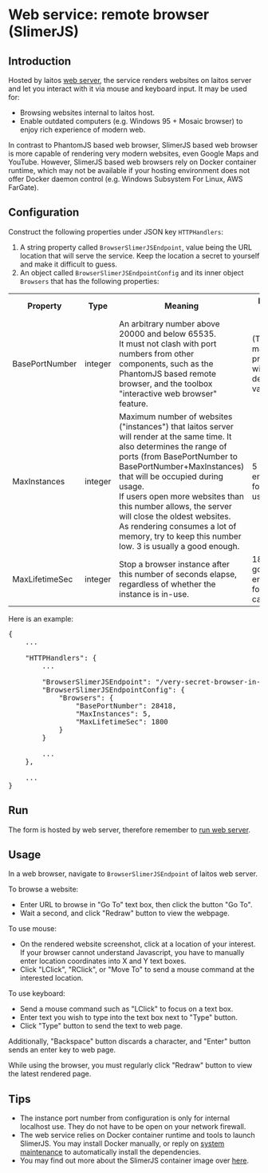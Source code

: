 # Web service: remote browser (SlimerJS)

## Introduction
Hosted by laitos [web server](https://github.com/HouzuoGuo/laitos/wiki/Daemon:-web-server), the service renders websites
on laitos server and let you interact with it via mouse and keyboard input. It may be used for:
- Browsing websites internal to laitos host.
- Enable outdated computers (e.g. Windows 95 + Mosaic browser) to enjoy rich experience of modern web.

In contrast to PhantomJS based web browser, SlimerJS based web browser is more capable of rendering very modern
websites, even Google Maps and YouTube. However, SlimerJS based web browsers rely on Docker container runtime, which may
not be available if your hosting environment does not offer Docker daemon control (e.g. Windows Subsystem For Linux, AWS
FarGate).

## Configuration
Construct the following properties under JSON key `HTTPHandlers`:
1. A string property called `BrowserSlimerJSEndpoint`, value being the URL location that will serve the service. Keep the
   location a secret to yourself and make it difficult to guess.
2. An object called `BrowserSlimerJSEndpointConfig` and its inner object `Browsers` that has the following properties:
<table>
<tr>
    <th>Property</th>
    <th>Type</th>
    <th>Meaning</th>
    <th>Default value</th>
</tr>
<tr>
    <td>BasePortNumber</td>
    <td>integer</td>
    <td>
        An arbitrary number above 20000 and below 65535.
        <br/>
        It must not clash with port numbers from other components, such as the PhantomJS based remote browser, and the
        toolbox "interactive web browser" feature.
    </td>
    <td>(This is a mandatory property without a default value)
</tr>
<tr>
    <td>MaxInstances</td>
    <td>integer</td>
    <td>
        Maximum number of websites ("instances") that laitos server will render at the same time. It also determines the
        range of ports (from BasePortNumber to BasePortNumber+MaxInstances) that will be occupied during usage.
        <br/>
        If users open more websites than this number allows, the server will close the oldest websites.
        <br/>
        As rendering consumes a lot of memory, try to keep this number low. 3 is usually a good enough.
    </td>
    <td>5 - good enough for one user</td>
</tr>
<tr>
    <td>MaxLifetimeSec</td>
    <td>integer</td>
    <td>Stop a browser instance after this number of seconds elapse, regardless of whether the instance is in-use.</td>
    <td>1800 - good enough for most case</td>
</tr>
</table>

Here is an example:
<pre>
{
    ...

    "HTTPHandlers": {
        ...

        "BrowserSlimerJSEndpoint": "/very-secret-browser-in-browser",
        "BrowserSlimerJSEndpointConfig": {
            "Browsers": {
                "BasePortNumber": 28418,
                "MaxInstances": 5,
                "MaxLifetimeSec": 1800
            }
        }

        ...
    },

    ...
}
</pre>

## Run
The form is hosted by web server, therefore remember to [run web server](https://github.com/HouzuoGuo/laitos/wiki/Daemon:-web-server#run).

## Usage
In a web browser, navigate to `BrowserSlimerJSEndpoint` of laitos web server.

To browse a website:
- Enter URL to browse in "Go To" text box, then click the button "Go To".
- Wait a second, and click "Redraw" button to view the webpage.

To use mouse:
- On the rendered website screenshot, click at a location of your interest. If your browser cannot understand
  Javascript, you have to manually enter location coordinates into X and Y text boxes.
- Click "LClick", "RClick", or "Move To" to send a mouse command at the interested location.

To use keyboard:
- Send a mouse command such as "LClick" to focus on a text box.
- Enter text you wish to type into the text box next to "Type" button.
- Click "Type" button to send the text to web page.

Additionally, "Backspace" button discards a character, and "Enter" button sends an enter key to web page.

While using the browser, you must regularly click "Redraw" button to view the latest rendered page.

## Tips
- The instance port number from configuration is only for internal localhost use. They do not have to be open on your
  network firewall.
- The web service relies on Docker container runtime and tools to launch SlimerJS. You may install Docker manually, or
  reply on [system maintenance](https://github.com/HouzuoGuo/laitos/wiki/Daemon:-system-maintenance) to automatically
  install the dependencies.
- You may find out more about the SlimerJS container image over [here](https://hub.docker.com/r/hzgl/slimerjs).